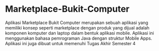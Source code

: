 # Marketplace-Bukit-Computer
Aplikasi Marketplace Bukit Computer merupakan sebuah aplikasi yang memiliki konsep seperti marketplace dengan produk yang dijual adalah komponen komputer dan laptop dalam bentuk aplikasi mobile. Aplikasi ini menggunakan bahasa pemrograman Java dengan struktur Mobile Apps. Aplikasi ini juga dibuat untuk memenuhi Tugas Akhir Semester 4
